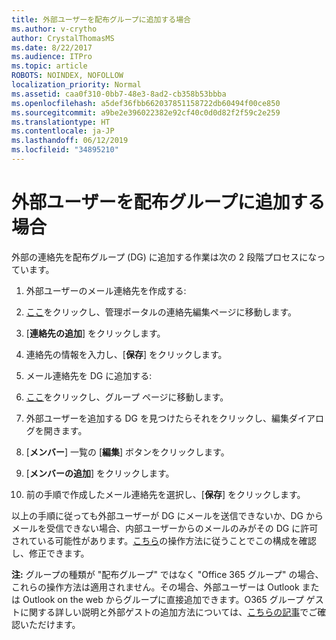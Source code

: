 ```yaml
---
title: 外部ユーザーを配布グループに追加する場合
ms.author: v-crytho
author: CrystalThomasMS
ms.date: 8/22/2017
ms.audience: ITPro
ms.topic: article
ROBOTS: NOINDEX, NOFOLLOW
localization_priority: Normal
ms.assetid: caa0f310-0bb7-48e3-8ad2-cb358b53bbba
ms.openlocfilehash: a5def36fbb662037851158722db60494f00ce850
ms.sourcegitcommit: a9be2e396022382e92cf40c0d0d82f2f59c2e259
ms.translationtype: HT
ms.contentlocale: ja-JP
ms.lasthandoff: 06/12/2019
ms.locfileid: "34895210"
---
```

# <a name="adding-external-users-to-a-distribution-group"></a>外部ユーザーを配布グループに追加する場合

外部の連絡先を配布グループ (DG) に追加する作業は次の 2 段階プロセスになっています。
  
1. 外部ユーザーのメール連絡先を作成する:
    
1. [ここ](https://admin.microsoft.com/adminportal/home#/Contact)をクリックし、管理ポータルの連絡先編集ページに移動します。 
    
2. [**連絡先の追加**] をクリックします。
    
3. 連絡先の情報を入力し、[**保存**] をクリックします。
    
2. メール連絡先を DG に追加する:
    
1. [ここ](https://admin.microsoft.com/adminportal/home#/groups)をクリックし、グループ ページに移動します。 
    
2. 外部ユーザーを追加する DG を見つけたらそれをクリックし、編集ダイアログを開きます。
    
3. [**メンバー**] 一覧の [**編集**] ボタンをクリックします。 
    
4. [**メンバーの追加**] をクリックします。
    
5. 前の手順で作成したメール連絡先を選択し、[**保存**] をクリックします。
    
以上の手順に従っても外部ユーザーが DG にメールを送信できないか、DG からメールを受信できない場合、内部ユーザーからのメールのみがその DG に許可されている可能性があります。[こちら](https://support.office.com/article/Fix-email-delivery-issues-for-error-code-5-7-133-in-Office-365-991abc19-7756-438f-abcb-39f69b80f284.aspx)の操作方法に従うことでこの構成を確認し、修正できます。
  
 **注:** グループの種類が "配布グループ" ではなく "Office 365 グループ" の場合、これらの操作方法は適用されません。その場合、外部ユーザーは Outlook または Outlook on the web からグループに直接追加できます。O365 グループ ゲストに関する詳しい説明と外部ゲストの追加方法については、[こちらの記事](https://support.office.com/article/Guest-access-in-Office-365-Groups-bfc7a840-868f-4fd6-a390-f347bf51aff6.aspx)でご確認いただけます。
  